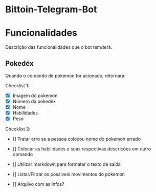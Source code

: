 # Bittoin-Telegram-Bot


# Funcionalidades

Descrição das funcionalidades que o bot tem/terá.

## Pokedéx

Quando o comando de pokemon for acionado, retornará:

Checklist 1:
- [x] Imagem do pokemon
- [x] Número da pokedéx
- [x] Nome
- [x] Habilidades
- [x] Peso

Checklist 2:
- [] Tratar erro se a pessoa colocou nome do pokemon errado
- [] Colocar as habilidades e suas respectivas descrições em outro comando
- [] Utilizar markdown para formatar o texto de saída
- [] Listar/Filtrar os possíveis movimentos do pokemon


- [] Arquivo com as infos?